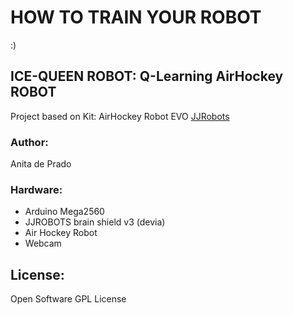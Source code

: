 # HOW TO TRAIN YOUR ROBOT
:)

## ICE-QUEEN ROBOT: Q-Learning AirHockey ROBOT
Project based on Kit: AirHockey Robot EVO [JJRobots](http://www.jjrobots.com/air-hockey-robot-evo/)

###   Author: 
Anita de Prado

###   Hardware: 
* Arduino Mega2560
* JJROBOTS brain shield v3 (devia)
* Air Hockey Robot
* Webcam


## License:
Open Software GPL License

